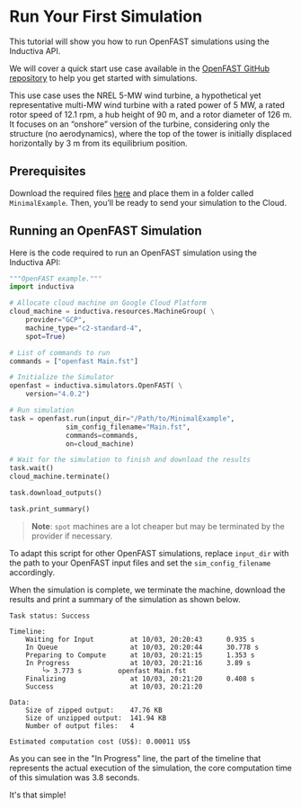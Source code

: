 # Run Your First Simulation
This tutorial will show you how to run OpenFAST simulations using the Inductiva API. 

We will cover a quick start use case available in the [OpenFAST GitHub repository](https://github.com/openfast) to help you get started with simulations.

This use case uses the NREL 5-MW wind turbine, a hypothetical yet representative multi-MW wind turbine with a rated power of 5 MW, a rated rotor speed of 12.1 rpm, 
a hub height of 90 m, and a rotor diameter of 126 m. It focuses on an “onshore” version of the turbine, considering only the structure (no aerodynamics), where the top of the tower is initially displaced horizontally by 3 m from its equilibrium position.

## Prerequisites
Download the required files [here](https://github.com/OpenFAST/r-test/tree/main/glue-codes/openfast/MinimalExample) and place them in a folder called `MinimalExample`. Then, you’ll be ready to send your simulation to the Cloud.

## Running an OpenFAST Simulation
Here is the code required to run an OpenFAST simulation using the Inductiva API:

```python
"""OpenFAST example."""
import inductiva

# Allocate cloud machine on Google Cloud Platform
cloud_machine = inductiva.resources.MachineGroup( \
    provider="GCP",
    machine_type="c2-standard-4",
	spot=True)

# List of commands to run
commands = ["openfast Main.fst"]

# Initialize the Simulator
openfast = inductiva.simulators.OpenFAST( \
    version="4.0.2")

# Run simulation
task = openfast.run(input_dir="/Path/to/MinimalExample",
              sim_config_filename="Main.fst",
              commands=commands,
              on=cloud_machine)

# Wait for the simulation to finish and download the results
task.wait()
cloud_machine.terminate()

task.download_outputs()

task.print_summary()
```

> **Note**: `spot` machines are a lot cheaper but may be terminated by the provider if necessary.

To adapt this script for other OpenFAST simulations, replace `input_dir` with the
path to your OpenFAST input files and set the `sim_config_filename` accordingly.

When the simulation is complete, we terminate the machine, download the results and print a summary of the simulation as shown below.

```
Task status: Success

Timeline:
	Waiting for Input         at 10/03, 20:20:43      0.935 s
	In Queue                  at 10/03, 20:20:44      30.778 s
	Preparing to Compute      at 10/03, 20:21:15      1.353 s
	In Progress               at 10/03, 20:21:16      3.89 s
		└> 3.773 s         openfast Main.fst
	Finalizing                at 10/03, 20:21:20      0.408 s
	Success                   at 10/03, 20:21:20      

Data:
	Size of zipped output:    47.76 KB
	Size of unzipped output:  141.94 KB
	Number of output files:   4

Estimated computation cost (US$): 0.00011 US$
```

As you can see in the "In Progress" line, the part of the timeline that represents the actual execution of the simulation, 
the core computation time of this simulation was 3.8 seconds.

It's that simple!
